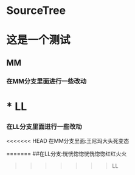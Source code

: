 # SourceTree
# 这是一个测试
## MM
### 在MM分支里面进行一些改动

# * LL
### 在LL分支里面进行一些改动
<<<<<<< HEAD
在MM分支里面:王尼玛大头死变态

=======
##在LL分支:恍恍惚惚恍恍惚惚红红火火
>>>>>>> LL

